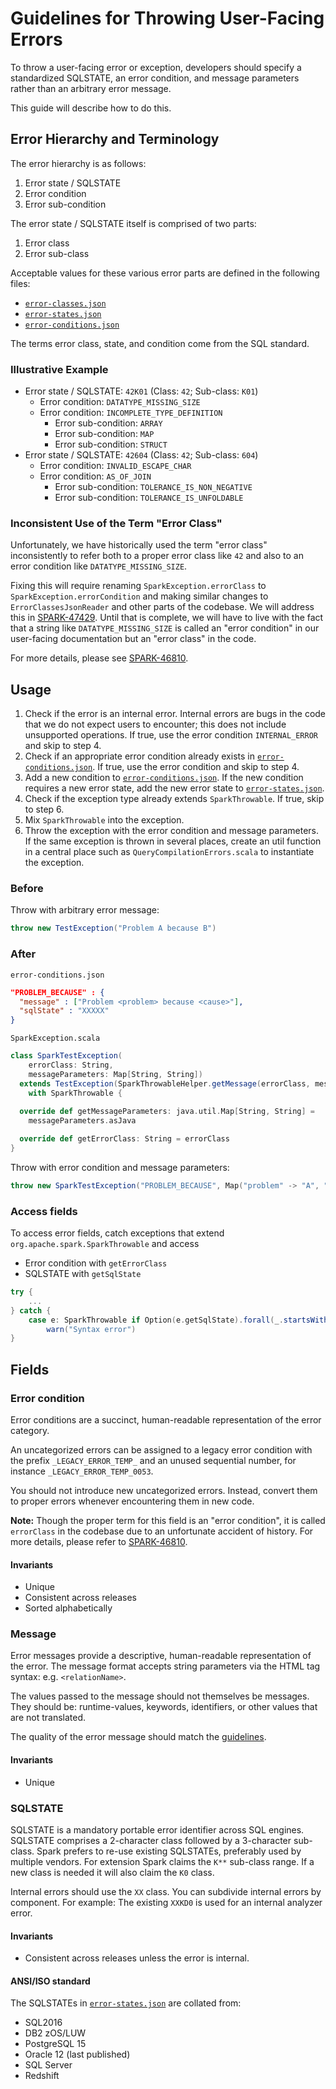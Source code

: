 # Guidelines for Throwing User-Facing Errors

To throw a user-facing error or exception, developers should specify a standardized SQLSTATE, an error condition, and message parameters rather than an arbitrary error message.

This guide will describe how to do this.

## Error Hierarchy and Terminology

The error hierarchy is as follows:
1. Error state / SQLSTATE
2. Error condition
3. Error sub-condition

The error state / SQLSTATE itself is comprised of two parts:
1. Error class
2. Error sub-class

Acceptable values for these various error parts are defined in the following files:
* [`error-classes.json`](error-classes.json)
* [`error-states.json`](error-states.json)
* [`error-conditions.json`](error-conditions.json)

The terms error class, state, and condition come from the SQL standard.

### Illustrative Example
* Error state / SQLSTATE: `42K01` (Class: `42`; Sub-class: `K01`)
  * Error condition: `DATATYPE_MISSING_SIZE`
  * Error condition: `INCOMPLETE_TYPE_DEFINITION`
    * Error sub-condition: `ARRAY`
    * Error sub-condition: `MAP`
    * Error sub-condition: `STRUCT`
* Error state / SQLSTATE: `42604` (Class: `42`; Sub-class: `604`)
  * Error condition: `INVALID_ESCAPE_CHAR`
  * Error condition: `AS_OF_JOIN`
    * Error sub-condition: `TOLERANCE_IS_NON_NEGATIVE`
    * Error sub-condition: `TOLERANCE_IS_UNFOLDABLE`

### Inconsistent Use of the Term "Error Class"

Unfortunately, we have historically used the term "error class" inconsistently to refer both to a proper error class like `42` and also to an error condition like `DATATYPE_MISSING_SIZE`.

Fixing this will require renaming `SparkException.errorClass` to `SparkException.errorCondition` and making similar changes to `ErrorClassesJsonReader` and other parts of the codebase. We will address this in [SPARK-47429]. Until that is complete, we will have to live with the fact that a string like `DATATYPE_MISSING_SIZE` is called an "error condition" in our user-facing documentation but an "error class" in the code.

For more details, please see [SPARK-46810].

[SPARK-46810]: https://issues.apache.org/jira/browse/SPARK-46810
[SPARK-47429]: https://issues.apache.org/jira/browse/SPARK-47429

## Usage

1. Check if the error is an internal error.
   Internal errors are bugs in the code that we do not expect users to encounter; this does not include unsupported operations.
   If true, use the error condition `INTERNAL_ERROR` and skip to step 4.
2. Check if an appropriate error condition already exists in [`error-conditions.json`](error-conditions.json).
   If true, use the error condition and skip to step 4.
3. Add a new condition to [`error-conditions.json`](error-conditions.json). If the new condition requires a new error state, add the new error state to [`error-states.json`](error-states.json).
4. Check if the exception type already extends `SparkThrowable`.
   If true, skip to step 6.
5. Mix `SparkThrowable` into the exception.
6. Throw the exception with the error condition and message parameters. If the same exception is thrown in several places, create an util function in a central place such as `QueryCompilationErrors.scala` to instantiate the exception.

### Before

Throw with arbitrary error message:

```scala
throw new TestException("Problem A because B")
```

### After

`error-conditions.json`

```json
"PROBLEM_BECAUSE" : {
  "message" : ["Problem <problem> because <cause>"],
  "sqlState" : "XXXXX"
}
```

`SparkException.scala`

```scala
class SparkTestException(
    errorClass: String,
    messageParameters: Map[String, String])
  extends TestException(SparkThrowableHelper.getMessage(errorClass, messageParameters))
    with SparkThrowable {
    
  override def getMessageParameters: java.util.Map[String, String] =
    messageParameters.asJava

  override def getErrorClass: String = errorClass
}
```

Throw with error condition and message parameters:

```scala
throw new SparkTestException("PROBLEM_BECAUSE", Map("problem" -> "A", "cause" -> "B"))
```

### Access fields

To access error fields, catch exceptions that extend `org.apache.spark.SparkThrowable` and access
  - Error condition with `getErrorClass`
  - SQLSTATE with `getSqlState`

```scala
try {
    ...
} catch {
    case e: SparkThrowable if Option(e.getSqlState).forall(_.startsWith("42")) =>
        warn("Syntax error")
}
```

## Fields

### Error condition

Error conditions are a succinct, human-readable representation of the error category.

An uncategorized errors can be assigned to a legacy error condition with the prefix `_LEGACY_ERROR_TEMP_` and an unused sequential number, for instance `_LEGACY_ERROR_TEMP_0053`.

You should not introduce new uncategorized errors. Instead, convert them to proper errors whenever encountering them in new code.

**Note:** Though the proper term for this field is an "error condition", it is called `errorClass` in the codebase due to an unfortunate accident of history. For more details, please refer to [SPARK-46810].

#### Invariants

- Unique
- Consistent across releases
- Sorted alphabetically

### Message

Error messages provide a descriptive, human-readable representation of the error.
The message format accepts string parameters via the HTML tag syntax: e.g. `<relationName>`.

The values passed to the message should not themselves be messages.
They should be: runtime-values, keywords, identifiers, or other values that are not translated.

The quality of the error message should match the
[guidelines](https://spark.apache.org/error-message-guidelines.html).

#### Invariants

- Unique

### SQLSTATE

SQLSTATE is a mandatory portable error identifier across SQL engines.
SQLSTATE comprises a 2-character class followed by a 3-character sub-class.
Spark prefers to re-use existing SQLSTATEs, preferably used by multiple vendors.
For extension Spark claims the `K**` sub-class range.
If a new class is needed it will also claim the `K0` class.

Internal errors should use the `XX` class. You can subdivide internal errors by component.
For example: The existing `XXKD0` is used for an internal analyzer error.

#### Invariants

- Consistent across releases unless the error is internal.

#### ANSI/ISO standard

The SQLSTATEs in [`error-states.json`](error-states.json) are collated from:
- SQL2016
- DB2 zOS/LUW
- PostgreSQL 15
- Oracle 12 (last published)
- SQL Server
- Redshift
